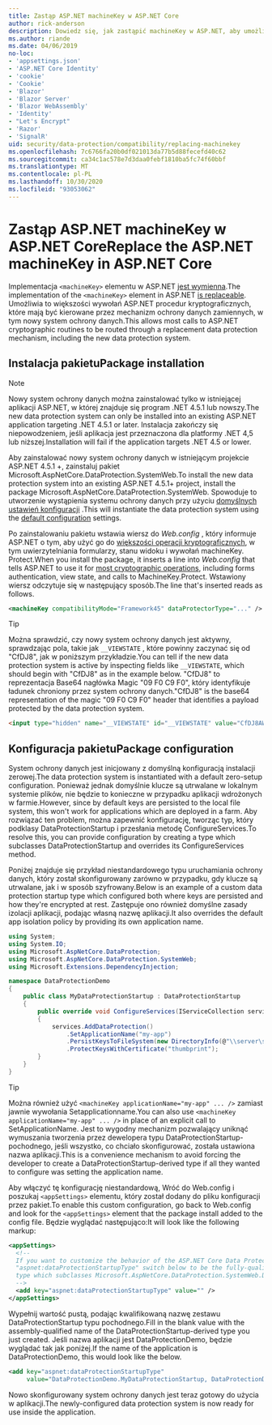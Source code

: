 ```yaml
---
title: Zastąp ASP.NET machineKey w ASP.NET Core
author: rick-anderson
description: Dowiedz się, jak zastąpić machineKey w ASP.NET, aby umożliwić korzystanie z nowego i bezpieczniejszego systemu ochrony danych.
ms.author: riande
ms.date: 04/06/2019
no-loc:
- 'appsettings.json'
- 'ASP.NET Core Identity'
- 'cookie'
- 'Cookie'
- 'Blazor'
- 'Blazor Server'
- 'Blazor WebAssembly'
- 'Identity'
- "Let's Encrypt"
- 'Razor'
- 'SignalR'
uid: security/data-protection/compatibility/replacing-machinekey
ms.openlocfilehash: 7c6766fa20b0df021013da77b5d88fecefd40c62
ms.sourcegitcommit: ca34c1ac578e7d3daa0febf1810ba5fc74f60bbf
ms.translationtype: MT
ms.contentlocale: pl-PL
ms.lasthandoff: 10/30/2020
ms.locfileid: "93053062"
---
```

# <a name="replace-the-aspnet-machinekey-in-aspnet-core"></a><span data-ttu-id="0bce8-103">Zastąp ASP.NET machineKey w ASP.NET Core</span><span class="sxs-lookup"><span data-stu-id="0bce8-103">Replace the ASP.NET machineKey in ASP.NET Core</span></span>

<a name="compatibility-replacing-machinekey"></a>

<span data-ttu-id="0bce8-104">Implementacja `<machineKey>` elementu w ASP.NET [jest wymienna](https://blogs.msdn.microsoft.com/webdev/2012/10/23/cryptographic-improvements-in-asp-net-4-5-pt-2/).</span><span class="sxs-lookup"><span data-stu-id="0bce8-104">The implementation of the `<machineKey>` element in ASP.NET [is replaceable](https://blogs.msdn.microsoft.com/webdev/2012/10/23/cryptographic-improvements-in-asp-net-4-5-pt-2/).</span></span> <span data-ttu-id="0bce8-105">Umożliwia to większości wywołań ASP.NET procedur kryptograficznych, które mają być kierowane przez mechanizm ochrony danych zamiennych, w tym nowy system ochrony danych.</span><span class="sxs-lookup"><span data-stu-id="0bce8-105">This allows most calls to ASP.NET cryptographic routines to be routed through a replacement data protection mechanism, including the new data protection system.</span></span>

## <a name="package-installation"></a><span data-ttu-id="0bce8-106">Instalacja pakietu</span><span class="sxs-lookup"><span data-stu-id="0bce8-106">Package installation</span></span>

> [!NOTE]
> <span data-ttu-id="0bce8-107">Nowy system ochrony danych można zainstalować tylko w istniejącej aplikacji ASP.NET, w której znajduje się program .NET 4.5.1 lub nowszy.</span><span class="sxs-lookup"><span data-stu-id="0bce8-107">The new data protection system can only be installed into an existing ASP.NET application targeting .NET 4.5.1 or later.</span></span> <span data-ttu-id="0bce8-108">Instalacja zakończy się niepowodzeniem, jeśli aplikacja jest przeznaczona dla platformy .NET 4,5 lub niższej.</span><span class="sxs-lookup"><span data-stu-id="0bce8-108">Installation will fail if the application targets .NET 4.5 or lower.</span></span>

<span data-ttu-id="0bce8-109">Aby zainstalować nowy system ochrony danych w istniejącym projekcie ASP.NET 4.5.1 +, zainstaluj pakiet Microsoft.AspNetCore.DataProtection.SystemWeb.</span><span class="sxs-lookup"><span data-stu-id="0bce8-109">To install the new data protection system into an existing ASP.NET 4.5.1+ project, install the package Microsoft.AspNetCore.DataProtection.SystemWeb.</span></span> <span data-ttu-id="0bce8-110">Spowoduje to utworzenie wystąpienia systemu ochrony danych przy użyciu [domyślnych ustawień konfiguracji](xref:security/data-protection/configuration/default-settings) .</span><span class="sxs-lookup"><span data-stu-id="0bce8-110">This will instantiate the data protection system using the [default configuration](xref:security/data-protection/configuration/default-settings) settings.</span></span>

<span data-ttu-id="0bce8-111">Po zainstalowaniu pakietu wstawia wiersz do *Web.config* , który informuje ASP.NET o tym, aby użyć go do [większości operacji kryptograficznych](https://blogs.msdn.microsoft.com/webdev/2012/10/23/cryptographic-improvements-in-asp-net-4-5-pt-2/), w tym uwierzytelniania formularzy, stanu widoku i wywołań machineKey. Protect.</span><span class="sxs-lookup"><span data-stu-id="0bce8-111">When you install the package, it inserts a line into *Web.config* that tells ASP.NET to use it for [most cryptographic operations](https://blogs.msdn.microsoft.com/webdev/2012/10/23/cryptographic-improvements-in-asp-net-4-5-pt-2/), including forms authentication, view state, and calls to MachineKey.Protect.</span></span> <span data-ttu-id="0bce8-112">Wstawiony wiersz odczytuje się w następujący sposób.</span><span class="sxs-lookup"><span data-stu-id="0bce8-112">The line that's inserted reads as follows.</span></span>

```xml
<machineKey compatibilityMode="Framework45" dataProtectorType="..." />
```

>[!TIP]
> <span data-ttu-id="0bce8-113">Można sprawdzić, czy nowy system ochrony danych jest aktywny, sprawdzając pola, takie jak `__VIEWSTATE` , które powinny zaczynać się od "CfDJ8", jak w poniższym przykładzie.</span><span class="sxs-lookup"><span data-stu-id="0bce8-113">You can tell if the new data protection system is active by inspecting fields like `__VIEWSTATE`, which should begin with "CfDJ8" as in the example below.</span></span> <span data-ttu-id="0bce8-114">"CfDJ8" to reprezentacja Base64 nagłówka Magic "09 F0 C9 F0", który identyfikuje ładunek chroniony przez system ochrony danych.</span><span class="sxs-lookup"><span data-stu-id="0bce8-114">"CfDJ8" is the base64 representation of the magic "09 F0 C9 F0" header that identifies a payload protected by the data protection system.</span></span>

```html
<input type="hidden" name="__VIEWSTATE" id="__VIEWSTATE" value="CfDJ8AWPr2EQPTBGs3L2GCZOpk...">
```

## <a name="package-configuration"></a><span data-ttu-id="0bce8-115">Konfiguracja pakietu</span><span class="sxs-lookup"><span data-stu-id="0bce8-115">Package configuration</span></span>

<span data-ttu-id="0bce8-116">System ochrony danych jest inicjowany z domyślną konfiguracją instalacji zerowej.</span><span class="sxs-lookup"><span data-stu-id="0bce8-116">The data protection system is instantiated with a default zero-setup configuration.</span></span> <span data-ttu-id="0bce8-117">Ponieważ jednak domyślnie klucze są utrwalane w lokalnym systemie plików, nie będzie to konieczne w przypadku aplikacji wdrożonych w farmie.</span><span class="sxs-lookup"><span data-stu-id="0bce8-117">However, since by default keys are persisted to the local file system, this won't work for applications which are deployed in a farm.</span></span> <span data-ttu-id="0bce8-118">Aby rozwiązać ten problem, można zapewnić konfigurację, tworząc typ, który podklasy DataProtectionStartup i przesłania metodę ConfigureServices.</span><span class="sxs-lookup"><span data-stu-id="0bce8-118">To resolve this, you can provide configuration by creating a type which subclasses DataProtectionStartup and overrides its ConfigureServices method.</span></span>

<span data-ttu-id="0bce8-119">Poniżej znajduje się przykład niestandardowego typu uruchamiania ochrony danych, który został skonfigurowany zarówno w przypadku, gdy klucze są utrwalane, jak i w sposób szyfrowany.</span><span class="sxs-lookup"><span data-stu-id="0bce8-119">Below is an example of a custom data protection startup type which configured both where keys are persisted and how they're encrypted at rest.</span></span> <span data-ttu-id="0bce8-120">Zastępuje ono również domyślne zasady izolacji aplikacji, podając własną nazwę aplikacji.</span><span class="sxs-lookup"><span data-stu-id="0bce8-120">It also overrides the default app isolation policy by providing its own application name.</span></span>

```csharp
using System;
using System.IO;
using Microsoft.AspNetCore.DataProtection;
using Microsoft.AspNetCore.DataProtection.SystemWeb;
using Microsoft.Extensions.DependencyInjection;

namespace DataProtectionDemo
{
    public class MyDataProtectionStartup : DataProtectionStartup
    {
        public override void ConfigureServices(IServiceCollection services)
        {
            services.AddDataProtection()
                .SetApplicationName("my-app")
                .PersistKeysToFileSystem(new DirectoryInfo(@"\\server\share\myapp-keys\"))
                .ProtectKeysWithCertificate("thumbprint");
        }
    }
}
```

>[!TIP]
> <span data-ttu-id="0bce8-121">Można również użyć `<machineKey applicationName="my-app" ... />` zamiast jawnie wywołania Setapplicationname.</span><span class="sxs-lookup"><span data-stu-id="0bce8-121">You can also use `<machineKey applicationName="my-app" ... />` in place of an explicit call to SetApplicationName.</span></span> <span data-ttu-id="0bce8-122">Jest to wygodny mechanizm pozwalający uniknąć wymuszania tworzenia przez dewelopera typu DataProtectionStartup-pochodnego, jeśli wszystko, co chciało skonfigurować, została ustawiona nazwa aplikacji.</span><span class="sxs-lookup"><span data-stu-id="0bce8-122">This is a convenience mechanism to avoid forcing the developer to create a DataProtectionStartup-derived type if all they wanted to configure was setting the application name.</span></span>

<span data-ttu-id="0bce8-123">Aby włączyć tę konfigurację niestandardową, Wróć do Web.config i poszukaj `<appSettings>` elementu, który został dodany do pliku konfiguracji przez pakiet.</span><span class="sxs-lookup"><span data-stu-id="0bce8-123">To enable this custom configuration, go back to Web.config and look for the `<appSettings>` element that the package install added to the config file.</span></span> <span data-ttu-id="0bce8-124">Będzie wyglądać następująco:</span><span class="sxs-lookup"><span data-stu-id="0bce8-124">It will look like the following markup:</span></span>

```xml
<appSettings>
  <!--
  If you want to customize the behavior of the ASP.NET Core Data Protection stack, set the
  "aspnet:dataProtectionStartupType" switch below to be the fully-qualified name of a
  type which subclasses Microsoft.AspNetCore.DataProtection.SystemWeb.DataProtectionStartup.
  -->
  <add key="aspnet:dataProtectionStartupType" value="" />
</appSettings>
```

<span data-ttu-id="0bce8-125">Wypełnij wartość pustą, podając kwalifikowaną nazwę zestawu DataProtectionStartup typu pochodnego.</span><span class="sxs-lookup"><span data-stu-id="0bce8-125">Fill in the blank value with the assembly-qualified name of the DataProtectionStartup-derived type you just created.</span></span> <span data-ttu-id="0bce8-126">Jeśli nazwa aplikacji jest DataProtectionDemo, będzie wyglądać tak jak poniżej.</span><span class="sxs-lookup"><span data-stu-id="0bce8-126">If the name of the application is DataProtectionDemo, this would look like the below.</span></span>

```xml
<add key="aspnet:dataProtectionStartupType"
     value="DataProtectionDemo.MyDataProtectionStartup, DataProtectionDemo" />
```

<span data-ttu-id="0bce8-127">Nowo skonfigurowany system ochrony danych jest teraz gotowy do użycia w aplikacji.</span><span class="sxs-lookup"><span data-stu-id="0bce8-127">The newly-configured data protection system is now ready for use inside the application.</span></span>
